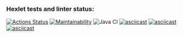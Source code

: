 ### Hexlet tests and linter status:
[![Actions Status](https://github.com/dariazem25/java-project-lvl1/workflows/hexlet-check/badge.svg)](https://github.com/dariazem25/java-project-lvl1/actions)
[![Maintainability](https://api.codeclimate.com/v1/badges/a99a88d28ad37a79dbf6/maintainability)](https://codeclimate.com/github/codeclimate/codeclimate/maintainability)
![Java CI](https://github.com/dariazem25/java-project-lvl1/workflows/Java%20CI/badge.svg)
[![asciicast](https://asciinema.org/a/ctAhmc0IFDDErMkPHCyBwQJ4Z.svg)](https://asciinema.org/a/ctAhmc0IFDDErMkPHCyBwQJ4Z)
[![asciicast](https://asciinema.org/a/pQ3Q9KSSII9e2FIhxs9CviKwy.svg)](https://asciinema.org/a/pQ3Q9KSSII9e2FIhxs9CviKwy)
[![asciicast](https://asciinema.org/a/iuwKChyRcUC545ghVnSjpkqyG.svg)](https://asciinema.org/a/iuwKChyRcUC545ghVnSjpkqyG)
